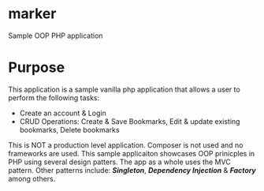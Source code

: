 # marker
 Sample OOP PHP application

# Purpose
This application is a sample vanilla php application that allows a user to perform the following tasks:
- Create an account & Login
- CRUD Operations: Create & Save Bookmarks, Edit & update existing bookmarks, Delete bookmarks  

This is NOT a production level application. Composer is not used and no frameworks are used. 
This sample applicaiton showcases OOP prinicples in PHP using several design patters. The app as a whole uses
the MVC pattern. Other patterns include: **_Singleton_**, **_Dependency Injection_** & **_Factory_** among others. 
